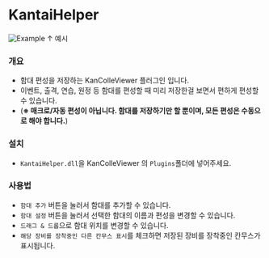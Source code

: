 # KantaiHelper

![Example](http://i.imgur.com/V3Iekgb.png)
↑ 예시


### 개요

* 함대 편성을 저장하는 KanColleViewer 플러그인 입니다.
* 이벤트, 출격, 연습, 원정 등 함대를 편성할 때 미리 저장한걸 보면서 편하게 편성할 수 있습니다.
* (**※ 매크로/자동 편성이 아닙니다. 함대를 저장하기만 할 뿐이며, 모든 편성은 수동으로 해야 합니다.**)

### 설치

* `KantaiHelper.dll`을 KanColleViewer 의 `Plugins`폴더에 넣어주세요.

### 사용법

* `함대 추가` 버튼을 눌러서 함대를 추가할 수 있습니다.
* `함대 설정` 버튼을 눌러서 선택한 함대의 이름과 편성을 변경할 수 있습니다.
* `드래그 & 드롭`으로 함대 위치를 변경할 수 있습니다.
* `해당 장비를 장착중인 다른 칸무스 표시`를 체크하면 저장된 장비를 장착중인 칸무스가 표시됩니다.
